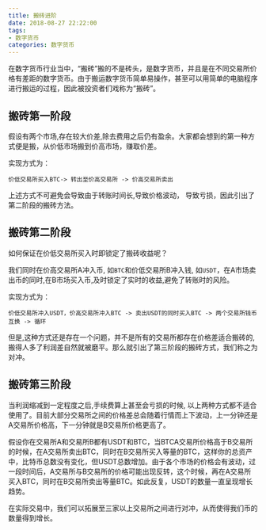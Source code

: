 ```yaml
---
title: 搬砖进阶
date: 2018-08-27 22:22:00
tags: 
- 数字货币
categories: 数字货币
---
```


在数字货币行业当中，“搬砖”搬的不是砖头，是数字货币，并且是在不同交易所价格有差距的数字货币。由于搬运数字货币简单易操作，甚至可以用简单的电脑程序进行搬运的过程，因此被投资者们戏称为“搬砖”。

<!-- more -->

## 搬砖第一阶段
假设有两个市场,存在较大价差,除去费用之后仍有盈余。大家都会想到的第一种方式便是搬，从价低市场搬到价高市场，赚取价差。

实现方式为：

```
价低交易所买入BTC-> 转出至价高交易所 -> 价高交易所卖出

```

上述方式不可避免会导致由于转账时间长,导致价格波动， 导致亏损，因此引出了第二阶段的搬砖方法。


## 搬砖第二阶段

如何保证在价低交易所买入时即锁定了搬砖收益呢？

我们同时在价高交易所A冲入币, 如`BTC`和价低交易所B冲入钱, 如`USDT`，在A市场卖出币的同时,在B市场买入币,及时锁定了实时的收益,避免了转账时的风险。

实现方式为：

```
价低交易所冲入USDT，价高交易所冲入BTC -> 卖出USDT的同时买入BTC -> 两个交易所钱币互换 -> 循环

```

但是,这种方式还是存在一个问题，并不是所有的交易所都存在价格差适合搬砖的,搬得人多了利润差自然就被磨平。那么就引出了第三阶段的搬砖方式，我们称之为对冲。

## 搬砖第三阶段
当利润缩减到一定程度之后,手续费算上甚至会亏损的时候, 以上两种方式都不适合使用了。目前大部分交易所之间的价格差总会随着行情而上下波动，上一分钟还是A交易所价格高，下一分钟就是B交易所价格更高了。

假设你在交易所A和交易所B都有USDT和BTC，当BTCA交易所价格高于B交易所的时候，在A交易所卖出BTC，同时在B交易所买入等量的BTC，这样你的总资产中，比特币总数没有变化，但USDT总数增加。由于各个市场的价格会有波动，过一段时间后，A交易所与B交易所的价格可能出现反转，这个时候，再在A交易所买入BTC，同时在B交易所卖出等量BTC。如此反复，USDT的数量一直呈现增长趋势。

在实际交易中，我们可以拓展至三家以上交易所之间进行对冲，从而使得我们币的数量得到增长。